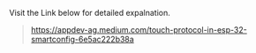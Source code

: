 Visit the Link below for detailed expalnation.

> https://appdev-ag.medium.com/touch-protocol-in-esp-32-smartconfig-6e5ac222b38a
